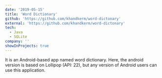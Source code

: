 ```yaml
---
date: '2019-05-15'
title: 'Word Dictionary'
github: 'https://github.com/khandkerm/word-dictonary'
external: 'https://github.com/khandkerm/word-dictonary'
tech:
  - Java
  - SQLite
company: ''
showInProjects: true
---
```


It is an Android-based app named word dictionary. Here, the android version is based on Lollipop (API: 22), but any version of Android users can use this application.
